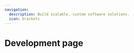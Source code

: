 ```yaml
---
navigation:
  description: Build scalable, custom software solutions.
  icon: brackets
---
```

# Development page
